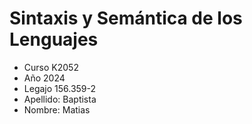 # Sintaxis y Semántica de los Lenguajes
- Curso K2052
- Año 2024
- Legajo 156.359-2
- Apellido: Baptista
- Nombre: Matias
